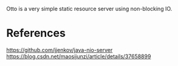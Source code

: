 Otto is a very simple static resource server using non-blocking IO.

# References

https://github.com/jjenkov/java-nio-server
https://blog.csdn.net/maosijunzi/article/details/37658899